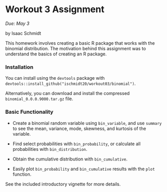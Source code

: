 # Workout 3 Assignment

*Due: May 3*

by Isaac Schmidt

This homework involves creating a basic R package that works with the binomial distribution. The motivation behind this assignment was to understand the basics of creating an R package.

### Installation

You can install using the `devtools` package with `devtools::install_github("ischmidt20/workout03/binomial")`.

Alternatively, you can download and install the compressed `binomial_0.0.0.9000.tar.gz` file.

### Basic Functionality

 - Create a binomial random variable using `bin_variable`, and use `summary` to see the mean, variance, mode, skewness, and kurtosis of the variable.

 - Find select probabilities with `bin_probability`, or calculate all probabilities with `bin_distribution`.

 - Obtain the cumulative distribution with `bin_cumulative`.

 - Easily plot `bin_probability` and `bin_cumulative` results with the `plot` function.


 See the included introductory vignette for more details.
